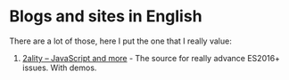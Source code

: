 # Blogs and sites in English

There are a lot of those, here I put the one that I really value:

1. [2ality – JavaScript and more](http://2ality.com/) - The source for really advance ES2016+ issues. With demos.
